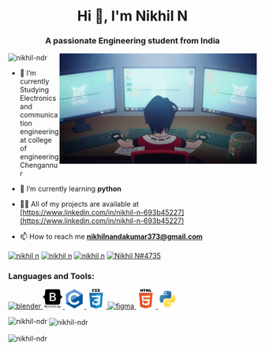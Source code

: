 
<h1 align="center">Hi 👋, I'm Nikhil N</h1>
<h3 align="center">A passionate Engineering student from India</h3>
<img align="right" alt="coding" width="400" src="https://github.com/Nikhil-ndr/Nikhil-ndr/blob/main/ninjala-jane.gif">
<p align="left"> <img src="https://komarev.com/ghpvc/?username=nikhil-ndr&label=Profile%20views&color=0e75b6&style=flat" alt="nikhil-ndr" /> </p>

- 🔭 I’m currently Studying Electronics and communication engineering at college of engineering Chengannur

- 🌱 I’m currently learning **python**

- 👨‍💻 All of my projects are available at [https://www.linkedin.com/in/nikhil-n-693b45227](https://www.linkedin.com/in/nikhil-n-693b45227)

- 📫 How to reach me **nikhilnandakumar373@gmail.com**

<p align="left">
<a href="https://linkedin.com/in/nikhil n" target="blank"><img align="center" src="https://raw.githubusercontent.com/rahuldkjain/github-profile-readme-generator/master/src/images/icons/Social/linked-in-alt.svg" alt="nikhil n" height="30" width="40" /></a>
<a href="https://stackoverflow.com/users/nikhil n" target="blank"><img align="center" src="https://raw.githubusercontent.com/rahuldkjain/github-profile-readme-generator/master/src/images/icons/Social/stack-overflow.svg" alt="nikhil n" height="30" width="40" /></a>
<a href="https://instagram.com/nikhil n" target="blank"><img align="center" src="https://raw.githubusercontent.com/rahuldkjain/github-profile-readme-generator/master/src/images/icons/Social/instagram.svg" alt="nikhil n" height="30" width="40" /></a>
<a href="https://discord.gg/Nikhil N#4735" target="blank"><img align="center" src="https://raw.githubusercontent.com/rahuldkjain/github-profile-readme-generator/master/src/images/icons/Social/discord.svg" alt="Nikhil N#4735" height="30" width="40" /></a>
</p>

<h3 align="left">Languages and Tools:</h3>
<p align="left"> <a href="https://www.blender.org/" target="_blank" rel="noreferrer"> <img src="https://download.blender.org/branding/community/blender_community_badge_white.svg" alt="blender" width="40" height="40"/> </a> <a href="https://getbootstrap.com" target="_blank" rel="noreferrer"> <img src="https://raw.githubusercontent.com/devicons/devicon/master/icons/bootstrap/bootstrap-plain-wordmark.svg" alt="bootstrap" width="40" height="40"/> </a> <a href="https://www.cprogramming.com/" target="_blank" rel="noreferrer"> <img src="https://raw.githubusercontent.com/devicons/devicon/master/icons/c/c-original.svg" alt="c" width="40" height="40"/> </a> <a href="https://www.w3schools.com/css/" target="_blank" rel="noreferrer"> <img src="https://raw.githubusercontent.com/devicons/devicon/master/icons/css3/css3-original-wordmark.svg" alt="css3" width="40" height="40"/> </a> <a href="https://www.figma.com/" target="_blank" rel="noreferrer"> <img src="https://www.vectorlogo.zone/logos/figma/figma-icon.svg" alt="figma" width="40" height="40"/> </a> <a href="https://www.w3.org/html/" target="_blank" rel="noreferrer"> <img src="https://raw.githubusercontent.com/devicons/devicon/master/icons/html5/html5-original-wordmark.svg" alt="html5" width="40" height="40"/> </a> <a href="https://www.python.org" target="_blank" rel="noreferrer"> <img src="https://raw.githubusercontent.com/devicons/devicon/master/icons/python/python-original.svg" alt="python" width="40" height="40"/> </a> </p>

<p><img align="left" src="https://github-readme-stats.vercel.app/api/top-langs?username=nikhil-ndr&show_icons=true&locale=en&layout=compact" alt="nikhil-ndr" /></p>

<p>&nbsp;<img align="center" src="https://github-readme-stats.vercel.app/api?username=nikhil-ndr&show_icons=true&locale=en" alt="nikhil-ndr" /></p>

<p><img align="center" src="https://github-readme-streak-stats.herokuapp.com/?user=nikhil-ndr&" alt="nikhil-ndr" /></p>


